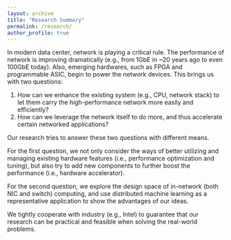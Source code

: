 ```yaml
---
layout: archive
title: "Research Summary"
permalink: /research/
author_profile: true
---
```

In modern data center, network is playing a critical rule. The performance of network is improving dramatically (e.g., from 1GbE in ~20 years ago to even 100GbE today). 
Also, emerging hardwares, such as FPGA and programmable ASIC, begin to power the network devices.
This brings us with two questions:

1. How can we enhance the existing system (e.g., CPU, network stack) to let them carry the high-performance network more easily and efficiently?
2. How can we leverage the network itself to do more, and thus accelerate certain networked applications?

Our research tries to answer these two questions with different means.

For the first question, we not only consider the ways of better utilizing and managing existing hardware features (i.e., performance optimization and tuning), but also try to add new components to further boost the performance (i.e., hardware accelerator). 

For the second question, we explore the design space of in-network (both NIC and switch) computing, and use distributed machine learning as a representative application to show the advantages of our ideas. 

We tightly cooperate with industry (e.g., Intel) to guarantee that our research can be practical and feasible when solving the real-world problems. 